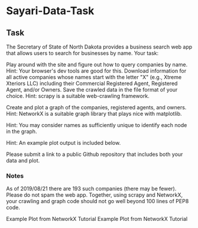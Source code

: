 # Sayari-Data-Task
## Task
The Secretary of State of North Dakota provides a business search web app that allows users to search for businesses by name. Your task:

Play around with the site and figure out how to query companies by name.
Hint: Your browser's dev tools are good for this.
Download information for all active companies whose names start with the letter "X" (e.g., Xtreme Xteriors LLC) including their Commercial Registered Agent, Registered Agent, and/or Owners. Save the crawled data in the file format of your choice.
Hint: scrapy is a suitable web-crawling framework.

Create and plot a graph of the companies, registered agents, and owners.
Hint: NetworkX is a suitable graph library that plays nice with matplotlib.

Hint: You may consider names as sufficiently unique to identify each node in the graph.

Hint: An example plot output is included below.

Please submit a link to a public Github repository that includes both your data and plot.

### Notes
As of 2019/08/21 there are 193 such companies (there may be fewer). Please do not spam the web app.
Together, using scrapy and NetworkX, your crawling and graph code should not go well beyond 100 lines of PEP8 code.

Example Plot from NetworkX Tutorial
Example Plot from NetworkX Tutorial
